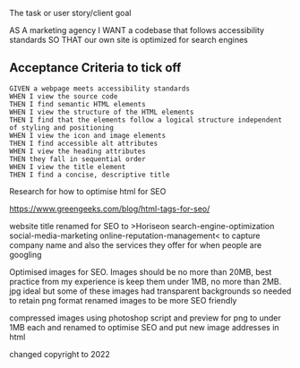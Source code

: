 The task or user story/client goal

AS A marketing agency
I WANT a codebase that follows accessibility standards
SO THAT our own site is optimized for search engines

## Acceptance Criteria to tick off

```
GIVEN a webpage meets accessibility standards
WHEN I view the source code
THEN I find semantic HTML elements
WHEN I view the structure of the HTML elements
THEN I find that the elements follow a logical structure independent of styling and positioning
WHEN I view the icon and image elements
THEN I find accessible alt attributes
WHEN I view the heading attributes
THEN they fall in sequential order
WHEN I view the title element
THEN I find a concise, descriptive title
```
Research for how to optimise html for SEO

https://www.greengeeks.com/blog/html-tags-for-seo/

website title <website/> renamed for SEO to >Horiseon search-engine-optimization social-media-marketing online-reputation-management< to capture company name and also the services they offer for when people are googling

Optimised images for SEO. 
Images should be no more than 20MB, best practice from my experience is keep them under 1MB, no more than 2MB. jpg ideal but some of these images had transparent backgrounds so needed to retain png format
renamed images to be more SEO friendly

compressed images using photoshop script and preview for png to under 1MB each and renamed to optimise SEO and put new image addresses in html

changed copyright to 2022
